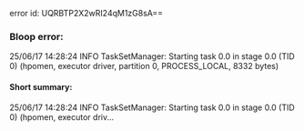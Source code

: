 error id: UQRBTP2X2wRI24qM1zG8sA==
### Bloop error:

25/06/17 14:28:24 INFO TaskSetManager: Starting task 0.0 in stage 0.0 (TID 0) (hpomen, executor driver, partition 0, PROCESS_LOCAL, 8332 bytes)
#### Short summary: 

25/06/17 14:28:24 INFO TaskSetManager: Starting task 0.0 in stage 0.0 (TID 0) (hpomen, executor driv...